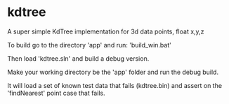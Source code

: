 # kdtree
A super simple KdTree implementation for 3d data points, float x,y,z

To build go to the directory 'app' and run: 'build_win.bat'

Then load 'kdtree.sln' and build a debug version.

Make your working directory be the 'app' folder and run the debug build.

It will load a set of known test data that fails (kdtree.bin) and assert
on the 'findNearest' point case that fails.
